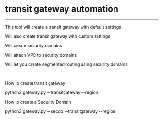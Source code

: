 # transit gateway automation
----------------------------
<p>This tool will create a transit gateway with default settings</p>
<p>Will also create transit gateway with custom settings</p>
<p>Will create security domains</p>
<p>Will attach VPC to security domains</p>
<p>Will let you create segmented routing using security domains</p>
----------------------------
<p>How to create transit gateway</p>
python3 gateway.py --transitgateway <transitGatewayName> --region <RegionName>
<p>How to create a Security Domain</p>
python3 gateway.py --secdo <securityDomainName> --transitgateway <transitGatewayName> --region <RegionName>
